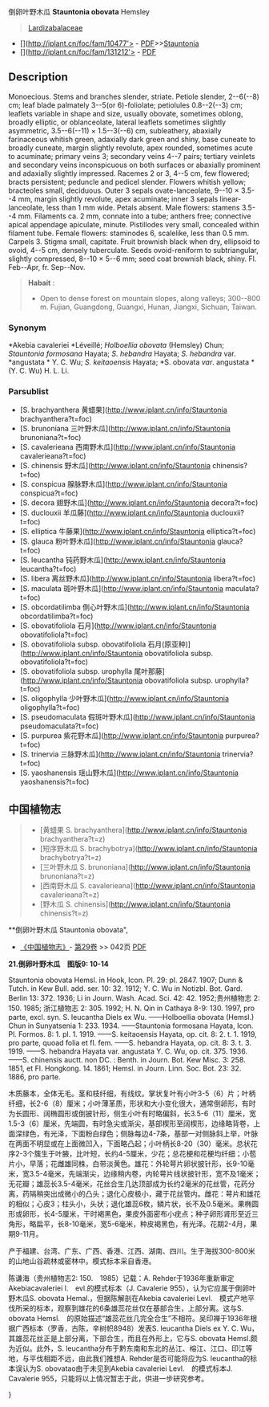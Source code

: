 倒卵叶野木瓜 **Stauntonia obovata** Hemsley

> [Lardizabalaceae](http://www.iplant.cn/info/Lardizabalaceae?t=foc)
* [](http://iplant.cn/foc/fam/10477'> - [PDF](http://iplant.cn/foc/pdf/Lardizabalaceae.pdf)>>[Stauntonia](http://www.iplant.cn/info/Stauntonia?t=foc)
* [](http://iplant.cn/foc/fam/131212'> - [PDF](http://www.iplant.cn/foc/pdf/Stauntonia.pdf)

## Description

Monoecious. Stems and branches slender, striate. Petiole slender, 2--6(--8) cm; leaf blade palmately 3--5(or 6)-foliolate; petiolules 0.8--2(--3) cm; leaflets variable in shape and size, usually obovate, sometimes oblong, broadly elliptic, or oblanceolate, lateral leaflets sometimes slightly asymmetric, 3.5--6(--11) × 1.5--3(--6) cm, subleathery, abaxially farinaceous whitish green, adaxially dark green and shiny, base cuneate to broadly cuneate, margin slightly revolute, apex rounded, sometimes acute to acuminate; primary veins 3; secondary veins 4--7 pairs; tertiary veinlets and secondary veins inconspicuous on both surfaces or abaxially prominent and adaxially slightly impressed. Racemes 2 or 3, 4--5 cm, few flowered; bracts persistent; peduncle and pedicel slender. Flowers whitish yellow; bracteoles small, deciduous. Outer 3 sepals ovate-lanceolate, 9--10 × 3.5--4 mm, margin slightly revolute, apex acuminate; inner 3 sepals linear-lanceolate, less than 1 mm wide. Petals absent. Male flowers: stamens 3.5--4 mm. Filaments ca. 2 mm, connate into a tube; anthers free; connective apical appendage apiculate, minute. Pistillodes very small, concealed within filament tube. Female flowers: staminodes 6, scalelike, less than 0.5 mm. Carpels 3. Stigma small, capitate. Fruit brownish black when dry, ellipsoid to ovoid, 4--5 cm, densely tuberculate. Seeds ovoid-reniform to subtriangular, slightly compressed, 8--10 × 5--6 mm; seed coat brownish black, shiny. Fl. Feb--Apr, fr. Sep--Nov.


> **Habait** : 
>* Open to dense forest on mountain slopes, along valleys; 300--800 m. Fujian, Guangdong, Guangxi, Hunan, Jiangxi, Sichuan, Taiwan.

### Synonym
*Akebia cavaleriei *Léveillé; *Holboellia obovata* (Hemsley) Chun; *Stauntonia formosana* Hayata; *S. hebandra* Hayata; *S. hebandra* var. *angustata * Y. C. Wu; *S. keitaoensis* Hayata; *S. obovata *var*. angustata * (Y. C. Wu) H. L. Li.



### Parsublist

* [S.  brachyanthera  黄蜡果](http://www.iplant.cn/info/Stauntonia brachyanthera?t=foc)
* [S.  brunoniana  三叶野木瓜](http://www.iplant.cn/info/Stauntonia brunoniana?t=foc)
* [S.  cavalerieana  西南野木瓜](http://www.iplant.cn/info/Stauntonia cavalerieana?t=foc)
* [S.  chinensis  野木瓜](http://www.iplant.cn/info/Stauntonia chinensis?t=foc)
* [S.  conspicua  腺脉野木瓜](http://www.iplant.cn/info/Stauntonia conspicua?t=foc)
* [S.  decora  翅野木瓜](http://www.iplant.cn/info/Stauntonia decora?t=foc)
* [S.  duclouxii  羊瓜藤](http://www.iplant.cn/info/Stauntonia duclouxii?t=foc)
* [S.  elliptica  牛藤果](http://www.iplant.cn/info/Stauntonia elliptica?t=foc)
* [S.  glauca  粉叶野木瓜](http://www.iplant.cn/info/Stauntonia glauca?t=foc)
* [S.  leucantha  钝药野木瓜](http://www.iplant.cn/info/Stauntonia leucantha?t=foc)
* [S.  libera  离丝野木瓜](http://www.iplant.cn/info/Stauntonia libera?t=foc)
* [S.  maculata  斑叶野木瓜](http://www.iplant.cn/info/Stauntonia maculata?t=foc)
* [S.  obcordatilimba  倒心叶野木瓜](http://www.iplant.cn/info/Stauntonia obcordatilimba?t=foc)
* [S.  obovatifoliola  石月](http://www.iplant.cn/info/Stauntonia obovatifoliola?t=foc)
* [S.  obovatifoliola subsp. obovatifoliola  石月(原亚种)](http://www.iplant.cn/info/Stauntonia obovatifoliola subsp. obovatifoliola?t=foc)
* [S.  obovatifoliola subsp. urophylla  尾叶那藤](http://www.iplant.cn/info/Stauntonia obovatifoliola subsp. urophylla?t=foc)
* [S.  oligophylla  少叶野木瓜](http://www.iplant.cn/info/Stauntonia oligophylla?t=foc)
* [S.  pseudomaculata  假斑叶野木瓜](http://www.iplant.cn/info/Stauntonia pseudomaculata?t=foc)
* [S.  purpurea  紫花野木瓜](http://www.iplant.cn/info/Stauntonia purpurea?t=foc)
* [S.  trinervia  三脉野木瓜](http://www.iplant.cn/info/Stauntonia trinervia?t=foc)
* [S.  yaoshanensis  瑶山野木瓜](http://www.iplant.cn/info/Stauntonia yaoshanensis?t=foc)


## 中国植物志

> * [黄蜡果  S.  brachyanthera](http://www.iplant.cn/info/Stauntonia brachyanthera?t=z)
> * [短序野木瓜  S.  brachybotrya](http://www.iplant.cn/info/Stauntonia brachybotrya?t=z)
> * [三叶野木瓜  S.  brunoniana](http://www.iplant.cn/info/Stauntonia brunoniana?t=z)
> * [西南野木瓜  S.  cavalerieana](http://www.iplant.cn/info/Stauntonia cavalerieana?t=z)
> * [野木瓜  S.  chinensis](http://www.iplant.cn/info/Stauntonia chinensis?t=z)


**倒卵叶野木瓜 Stauntonia obovata",


* [《中国植物志》](http://www.iplant.cn/frps)- [第29卷](http://www.iplant.cn/frps/vol/29) >> 042页 [PDF](http://www.iplant.cn/frps/pdf/29/042a.pdf)

**21.倒卵叶野木瓜　图版9: 10-14**

Stauntonia obovata Hemsl. in Hook, Icon. Pl. 29: pl. 2847. 1907; Dunn & Tutch. in Kew Bull. add. ser. 10: 32. 1912; Y. C. Wu in Notizbl. Bot. Gard. Berlin 13: 372. 1936; Li in Journ. Wash. Acad. Sci. 42: 42. 1952;贵州植物志 2: 150. 1985; 浙江植物志 2: 305. 1992; H. N. Qin in Cathaya 8-9: 130. 1997, pro parte, excl. syn. S. leucantha Diels ex Wu. ——Holboellia obovata (Hemsl.) Chun in Sunyatsenia 1: 233. 1934. ——Stauntonia formosana Hayata, Icon. Pl. Formos. 8: 1. pl. 1. 1919. ——S. keitaoensis Hayata, op. cit. 8: 2. t. 1. 1919, pro parte, quoad folia et fl. fem. ——S. hebandra Hayata, op. cit. 8: 3. t. 3. 1919. ——S. hebandra Hayata var. angustata Y. C. Wu, op. cit. 375. 1936. ——S. chinensis auctt. non DC. : Benth. in Journ. Bot. Kew Misc. 3: 258. 1851, et Fl. Hongkong. 14. 1861; Hemsl. in Journ. Linn. Soc. Bot. 23: 32. 1886, pro parte.

木质藤本，全体无毛。茎和枝纤细，有线纹。掌状复叶有小叶3-5（6）片；叶柄纤细，长2-6（8）厘米；小叶薄革质，形状和大小变化很大，通常倒卵形，有时为长圆形、阔椭圆形或倒披针形，侧生小叶有时略偏斜，长3.5-6（11）厘米，宽1.5-3（6）厘米，先端圆，有时急尖或渐尖，基部楔形至阔楔形，边缘略背卷，上面深绿色，有光泽，下面粉白绿色；侧脉每边4-7条，基部一对侧脉斜上举，叶脉在两面不明显或在上面微凹入，下面略凸起；小叶柄长8-20（30）毫米。总状花序2-3个簇生于叶腋，比叶短，长约4-5厘米，少花；总花梗和花梗均纤细；小苞片小，早落；花雌雄同株，白带淡黄色。雄花：外轮萼片卵状披针形，长9-10毫米，宽3.5-4毫米，先端渐尖，边缘稍内卷，内轮萼片线状披针形，宽不及1毫米；无花瓣；雄蕊长3.5-4毫米，花丝合生几达顶部成为长约2毫米的花丝管，花药分离，药隔稍突出成微小的凸头；退化心皮极小，藏于花丝管内。雌花：萼片和雄花的相似；心皮3；柱头小，头状；退化雄蕊6枚，鳞片状，长不及0.5毫米。果椭圆形或卵形，长4-5厘米，干时褐黑色，果皮外面密布小疣点；种子卵形肾形至近三角形，略扁平，长8-10毫米，宽5-6毫米，种皮褐黑色，有光泽。花期2-4月，果期9-11月。

产于福建、台湾、广东、广西、香港、江西、湖南、四川。生于海拔300-800米的山地山谷疏林或密林中。模式标本采自香港。

陈谦海（贵州植物志2: 150.　1985）记载：A. Rehder于1936年重新审定Akebiacavaleriei l.　evl.的模式标本（J. Cavalerie 955），认为它应属于倒卵叶野木瓜S. obovata Hemal.，但据陈解剖在Akebia cavaleriei Levl.　模式产地平伐所采的标本，观察到雄花的6条雄蕊花丝仅在基部合生，上部分离。这与S. obovata Hemsl.　的原始描述“雄蕊花丝几完全合生”不相符。吴印禅于1936年根据广西标本（罗香，古陈，辛树帜8948）发表S. leucantha Diels ex Y. C. Wu，其雄蕊花丝正是上部分离，下部合生，而且在外形上，它与S. obovata Hemsl.颇为近似。此外，S. leucantha分布于黔东南和东北的丛江、榕江、江口、印江等地，与平伐相距不远，由此我们推想A. Rehder是否可能将应为S. leucantha的标本误认为S. obovatao由于未见到Akebia cavaleriei Levl.　的模式标本J. Cavalerie 955，只能将以上情况暂志于此，供进一步研究参考。



}